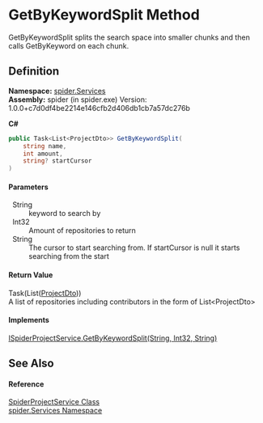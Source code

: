 # GetByKeywordSplit Method


GetByKeywordSplit splits the search space into smaller chunks and then calls GetByKeyword on each chunk.



## Definition
**Namespace:** <a href="c6df77e0-28de-d4ed-9b46-1241a40828db">spider.Services</a>  
**Assembly:** spider (in spider.exe) Version: 1.0.0+c7d0df4be2214e146cfb2d406db1cb7a57dc276b

**C#**
``` C#
public Task<List<ProjectDto>> GetByKeywordSplit(
	string name,
	int amount,
	string? startCursor
)
```



#### Parameters
<dl><dt>  String</dt><dd>keyword to search by</dd><dt>  Int32</dt><dd>Amount of repositories to return</dd><dt>  String</dt><dd>The cursor to start searching from. If startCursor is null it starts searching from the start</dd></dl>

#### Return Value
Task(List(<a href="7153ffa9-75d9-d756-b8b0-dace1841bf5b">ProjectDto</a>))  
A list of repositories including contributors in the form of List&lt;ProjectDto&gt;

#### Implements
<a href="f4065558-f243-1e97-b3a9-e64febc5a099">ISpiderProjectService.GetByKeywordSplit(String, Int32, String)</a>  


## See Also


#### Reference
<a href="002041a8-208c-6226-6dbb-8cf036f78722">SpiderProjectService Class</a>  
<a href="c6df77e0-28de-d4ed-9b46-1241a40828db">spider.Services Namespace</a>  
